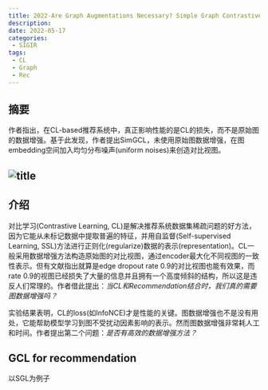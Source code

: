 ```yaml
---
title: 2022-Are Graph Augmentations Necessary? Simple Graph Contrastive Learning for Recommendation
description:
date: 2022-05-17
categories:
 - SIGIR
tags:
 - CL
 - Graph
 - Rec
---
```


## 摘要

作者指出，在CL-based推荐系统中，真正影响性能的是CL的损失，而不是原始图的数据增强。基于此发现，作者提出SimGCL，未使用原始图数据增强，在图embedding空间加入均匀分布噪声(uniform noises)来创造对比视图。

<!--more-->

## ![title](https://sunjc911.github.io/assets/images/SimGCL/title.png)

## 介绍

对比学习(Contrastive Learning, CL)是解决推荐系统数据集稀疏问题的好方法，因为它能从未标记数据中提取普遍的特征，并用自监督(Self-supervised Learning, SSL)方法进行正则化(regularize)数据的表示(representation)。CL一般采用数据增强方法构造原始图的对比视图，通过encoder最大化不同视图的一致性表示。但有文献指出就算是edge dropout rate 0.9的对比视图也能有效果，而rate 0.9的视图已经损失了大量的信息并且拥有一个高度倾斜的结构，所以这是违反人们常理的。作者借此提出：*当CL和Recommendation结合时，我们真的需要图数据增强吗？*

实验结果表明，CL的loss(如InfoNCE)才是性能的关键。图数据增强也不是没有用处，它能帮助模型学习到图不受扰动因素影响的表示。然而图数据增强非常耗人工和时间。作者提出第二个问题：*是否有高效的数据增强方法？*

## GCL for recommendation

以SGL为例子







